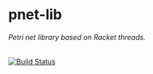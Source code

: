 # pnet-lib
###### Petri net library based on Racket threads.

[![Build Status](https://travis-ci.org/joergen7/pnet-lib.svg?branch=master)](https://travis-ci.org/joergen7/pnet-lib)
